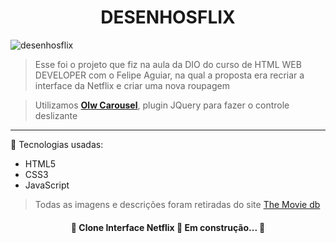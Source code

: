 <h1 align="center"> 
	DESENHOSFLIX
</h1>


![desenhosflix](https://user-images.githubusercontent.com/92763302/156018735-21820cbb-4d84-40b2-937d-d9d096888098.png)
>Esse foi o projeto que fiz na aula da DIO do curso de HTML WEB DEVELOPER com o Felipe Aguiar, na qual a proposta era recriar a interface da Netflix e criar uma nova roupagem


>Utilizamos [**Olw Carousel**](https://owlcarousel2.github.io/OwlCarousel2/), plugin JQuery para fazer o controle deslizante

<hr>

🚀 Tecnologias usadas:
* HTML5
* CSS3
* JavaScript

>Todas as imagens e descrições foram retiradas do site [The Movie db](https://www.themoviedb.org/?language=pt-BR)

<h4 align="center"> 
	🚧  Clone Interface Netflix 🚀 Em construção...  🚧
</h4>



 

 
